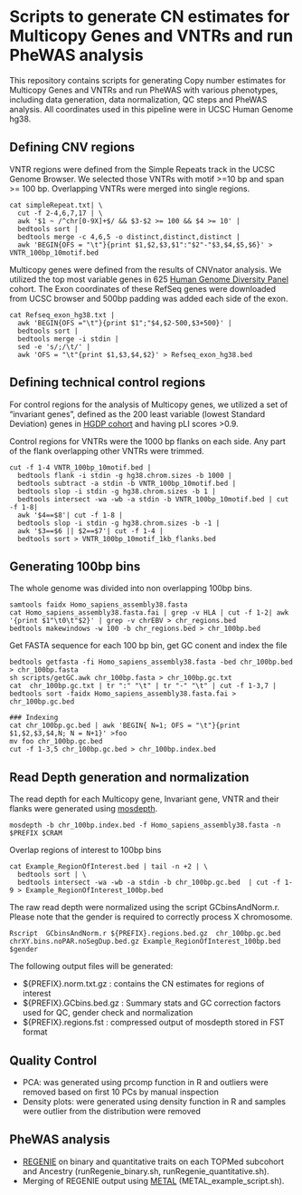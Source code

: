 # Scripts to generate CN estimates for Multicopy Genes and VNTRs and run PheWAS analysis
This repository contains scripts for generating Copy number estimates for Multicopy Genes and VNTRs and run PheWAS with various phenotypes, including data generation, data normalization, QC steps and PheWAS analysis. All coordinates used in this pipeline were in UCSC Human Genome hg38.

## Defining CNV regions
VNTR regions were defined from the Simple Repeats track in the UCSC Genome Browser. We selected those VNTRs with motif >=10 bp and span >= 100 bp. Overlapping VNTRs were merged into single regions.
```
cat simpleRepeat.txt| \
  cut -f 2-4,6,7,17 | \
  awk '$1 ~ /^chr[0-9X]+$/ && $3-$2 >= 100 && $4 >= 10' |
  bedtools sort |
  bedtools merge -c 4,6,5 -o distinct,distinct,distinct |
  awk 'BEGIN{OFS = "\t"}{print $1,$2,$3,$1":"$2"-"$3,$4,$5,$6}' > VNTR_100bp_10motif.bed
```

Multicopy genes were defined from the results of CNVnator analysis. We utilized the top most variable genes in 625 [Human Genome Diversity Panel](https://www.internationalgenome.org/data-portal/data-collection/hgdp) cohort. The Exon coordinates of these RefSeq genes were downloaded from UCSC browser and 500bp padding was added each side of the exon.

```
cat Refseq_exon_hg38.txt |
  awk 'BEGIN{OFS ="\t"}{print $1";"$4,$2-500,$3+500}' |
  bedtools sort |
  bedtools merge -i stdin |
  sed -e 's/;/\t/' |
  awk 'OFS = "\t"{print $1,$3,$4,$2}' > Refseq_exon_hg38.bed
```
 
## Defining technical control regions
For control regions for the analysis of Multicopy genes, we utilized a set of “invariant genes”, defined as the 200 least variable (lowest Standard Deviation) genes in [HGDP cohort](https://www.internationalgenome.org/data-portal/data-collection/hgdp) and having pLI scores >0.9. 

Control regions for VNTRs were the 1000 bp flanks on each side. Any part of the flank overlapping other VNTRs were trimmed.
```
cut -f 1-4 VNTR_100bp_10motif.bed |
  bedtools flank -i stdin -g hg38.chrom.sizes -b 1000 |
  bedtools subtract -a stdin -b VNTR_100bp_10motif.bed |
  bedtools slop -i stdin -g hg38.chrom.sizes -b 1 |
  bedtools intersect -wa -wb -a stdin -b VNTR_100bp_10motif.bed | cut -f 1-8|
  awk '$4==$8'| cut -f 1-8 |
  bedtools slop -i stdin -g hg38.chrom.sizes -b -1 |
  awk '$3==$6 || $2==$7'| cut -f 1-4 |
  bedtools sort > VNTR_100bp_10motif_1kb_flanks.bed
```

## Generating 100bp bins
The whole genome was divided into non overlapping 100bp bins.
```
samtools faidx Homo_sapiens_assembly38.fasta
cat Homo_sapiens_assembly38.fasta.fai | grep -v HLA | cut -f 1-2| awk '{print $1"\t0\t"$2}' | grep -v chrEBV > chr_regions.bed
bedtools makewindows -w 100 -b chr_regions.bed > chr_100bp.bed
```

Get FASTA sequence for each 100 bp bin, get GC conent and index the file
```
bedtools getfasta -fi Homo_sapiens_assembly38.fasta -bed chr_100bp.bed > chr_100bp.fasta
sh scripts/getGC.awk chr_100bp.fasta > chr_100bp.gc.txt
cat  chr_100bp.gc.txt | tr ":" "\t" | tr "-" "\t" | cut -f 1-3,7 | bedtools sort -faidx Homo_sapiens_assembly38.fasta.fai > chr_100bp.gc.bed

### Indexing 
cat chr_100bp.gc.bed | awk 'BEGIN{ N=1; OFS = "\t"}{print $1,$2,$3,$4,N; N = N+1}' >foo
mv foo chr_100bp.gc.bed
cut -f 1-3,5 chr_100bp.gc.bed > chr_100bp.index.bed
```

## Read Depth generation and normalization
The read depth for each Multicopy gene, Invariant gene, VNTR and their flanks were generated using [mosdepth](https://github.com/brentp/mosdepth).
```
mosdepth -b chr_100bp.index.bed -f Homo_sapiens_assembly38.fasta -n $PREFIX $CRAM
```

Overlap regions of interest to 100bp bins
```
cat Example_RegionOfInterest.bed | tail -n +2 | \
  bedtools sort | \
  bedtools intersect -wa -wb -a stdin -b chr_100bp.gc.bed  | cut -f 1-9 > Example_RegionOfInterest_100bp.bed
```

The raw read depth were normalized using the script GCbinsAndNorm.r. Please note that the gender is required to correctly process X chromosome. 
```
Rscript  GCbinsAndNorm.r ${PREFIX}.regions.bed.gz  chr_100bp.gc.bed chrXY.bins.noPAR.noSegDup.bed.gz Example_RegionOfInterest_100bp.bed $gender
```

The following output files will be generated:
- ${PREFIX}.norm.txt.gz :  contains the CN estimates for regions of interest
- ${PREFIX}.GCbins.bed.gz : Summary stats and GC correction factors used for QC, gender check and normalization
- ${PREFIX}.regions.fst : compressed output of mosdepth stored in FST format

## Quality Control
- PCA: was generated using prcomp function in R and outliers were removed based on first 10 PCs by manual inspection
- Density plots: were generated using density function in R and samples were outlier from the distribution were removed
 
## PheWAS analysis
- [REGENIE](https://rgcgithub.github.io/regenie/) on binary and quantitative traits on each TOPMed subcohort and Ancestry (runRegenie_binary.sh, runRegenie_quantitative.sh).
- Merging of REGENIE output using [METAL](https://genome.sph.umich.edu/wiki/METAL_Documentation) (METAL_example_script.sh).

